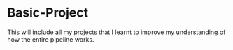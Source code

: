 # Basic-Project
This will include all my projects that I learnt to improve my understanding of how the entire pipeline works.
